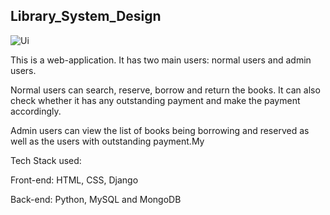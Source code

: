 ## Library_System_Design

![Ui](docs/images/User__Interface.png)

This is a web-application. It has two main users: normal users and admin users. 

Normal users can search, reserve, borrow and return the books. 
It can also check whether it has any outstanding payment and make the payment accordingly.

Admin users can view the list of books being borrowing and reserved as well as the users with outstanding payment.My

Tech Stack used:

Front-end: HTML, CSS, Django

Back-end: Python, MySQL and MongoDB


